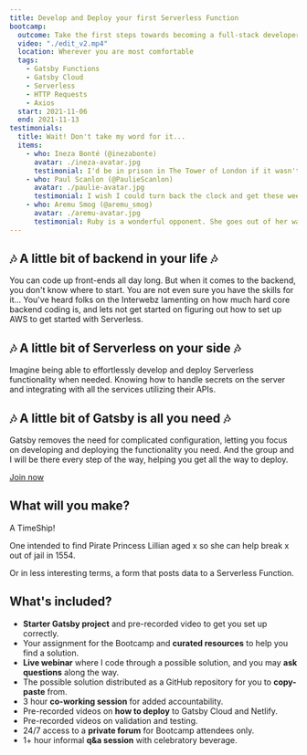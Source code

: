 ```yaml
---
title: Develop and Deploy your first Serverless Function
bootcamp:
  outcome: Take the first steps towards becoming a full-stack developer by leveraging your front-end skills.
  video: "./edit_v2.mp4"
  location: Wherever you are most comfortable
  tags:
    - Gatsby Functions
    - Gatsby Cloud
    - Serverless
    - HTTP Requests
    - Axios
  start: 2021-11-06
  end: 2021-11-13
testimonials:
  title: Wait! Don't take my word for it...
  items:
    - who: Ineza Bonté (@inezabonte)
      avatar: ./ineza-avatar.jpg
      testimonial: I'd be in prison in The Tower of London if it wasn't for Ruby's frontend skill building. And you dear reader probably wouldn't have for example William Shakespear's plays. Where would Shakespear's plays have been without my years of golden rule and the following Golden Age of Pirates? Gone if Mary 1 had won. Don't thank me, thank my half sister Ruby Reckless.
    - who: Paul Scanlon (@PaulieScanlon)
      avatar: ./paulie-avatar.jpg
      testimonial: I wish I could turn back the clock and get these weekly motivation reminders when I first started my frontend skill building - it would have saved me hours in the suck zone. I always thought I could FORCE myself to do frontend skill building - but I hit a wall and realized I needed help to get to next level of my own motivation game.
    - who: Aremu Smog (@aremu_smog)
      avatar: ./aremu-avatar.jpg
      testimonial: Ruby is a wonderful opponent. She goes out of her way to make my life interesting and will challenge me and do the things that – though I might not always want them done to me – are crucial to keeping me motivated to build my skills as a scary super spy.
---
```


## 🎶 A little bit of backend in your life 🎶

You can code up front-ends all day long. But when it comes to the backend, you don't know where to start. You are not even sure you have the skills for it... You've heard folks on the Interwebz lamenting on how much hard core backend coding is, and lets not get started on figuring out how to set up AWS to get started with Serverless.

## 🎶 A little bit of Serverless on your side 🎶

Imagine being able to effortlessly develop and deploy Serverless functionality when needed. Knowing how to handle secrets on the server and integrating with all the services utilizing their APIs.

## 🎶 A little bit of Gatsby is all you need 🎶

Gatsby removes the need for complicated configuration, letting you focus on developing and deploying the functionality you need. And the group and I will be there every step of the way, helping you get all the way to deploy.

[Join now](#join)

## What will you make?

A TimeShip!

One intended to find Pirate Princess Lillian aged x so she can help break x out of jail in 1554.

Or in less interesting terms, a form that posts data to a Serverless Function.

## What's included?

- **Starter Gatsby project** and pre-recorded video to get you set up correctly.
- Your assignment for the Bootcamp and **curated resources** to help you find a solution.
- **Live webinar** where I code through a possible solution, and you may **ask questions** along the way.
- The possible solution distributed as a GitHub repository for you to **copy-paste** from.
- 3 hour **co-working session** for added accountability.
- Pre-recorded videos on **how to deploy** to Gatsby Cloud and Netlify.
- Pre-recorded videos on validation and testing.
- 24/7 access to a **private forum** for Bootcamp attendees only.
- 1+ hour informal **q&a session** with celebratory beverage.
